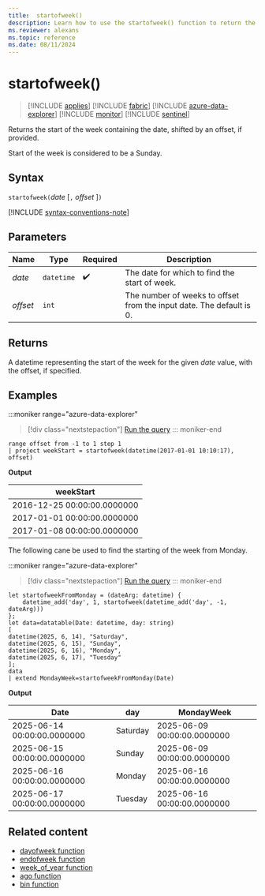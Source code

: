 ```yaml
---
title:  startofweek()
description: Learn how to use the startofweek() function to return the start of the week for the given date.
ms.reviewer: alexans
ms.topic: reference
ms.date: 08/11/2024
---
```

# startofweek()

> [!INCLUDE [applies](../includes/applies-to-version/applies.md)] [!INCLUDE [fabric](../includes/applies-to-version/fabric.md)] [!INCLUDE [azure-data-explorer](../includes/applies-to-version/azure-data-explorer.md)] [!INCLUDE [monitor](../includes/applies-to-version/monitor.md)] [!INCLUDE [sentinel](../includes/applies-to-version/sentinel.md)]

Returns the start of the week containing the date, shifted by an offset, if provided.

Start of the week is considered to be a Sunday.

## Syntax

`startofweek(`*date* [`,` *offset* ]`)`

[!INCLUDE [syntax-conventions-note](../includes/syntax-conventions-note.md)]

## Parameters

| Name | Type | Required | Description |
|--|--|--|--|
| *date* | `datetime` |  :heavy_check_mark: | The date for which to find the start of week.|
| *offset* | `int` | | The number of weeks to offset from the input date. The default is 0.|

## Returns

A datetime representing the start of the week for the given *date* value, with the offset, if specified.

## Examples

:::moniker range="azure-data-explorer"
> [!div class="nextstepaction"]
> <a href="https://dataexplorer.azure.com/clusters/help/databases/Samples?query=H4sIAAAAAAAAAy2MQQqAMAwE775ijxYUGi8FwVf4gqKpqNSUGvDi421BGFiYhcn+2hgSws2KkCWiJ6iAcCsnUPMiZTl4UTzM56w+K6ZylpVQVbt6Zd0jt4Ml11sqgOxYcab72+YDGdMCYmkAAAA=" target="_blank">Run the query</a>
::: moniker-end

```kusto
range offset from -1 to 1 step 1
| project weekStart = startofweek(datetime(2017-01-01 10:10:17), offset) 
```

**Output**

|weekStart|
|---|
|2016-12-25 00:00:00.0000000|
|2017-01-01 00:00:00.0000000|
|2017-01-08 00:00:00.0000000|

The following cane be used to find the starting of the week from Monday.

:::moniker range="azure-data-explorer"
> [!div class="nextstepaction"]
> <a href="https://help.kusto.windows.net/Samples?query=H4sIAAAAAAAEAHXQwQrCMAwA0Huh%2fxB2WQsVVJyCsoMg3jwpeBCRSqOIWwddh4r676ZT0cPWQynpS9ImQw%2bl184Xhwviee6KfFFYo2%2bQgjDa49QdxxAO%2fpSjhDtnQOsb2GljREw8VtBT%2f5VEE%2bmQ%2bRSVUnL2nHCW0QsoptOweb3PUMyI%2fJqGlNuYaruTPVLShrPvleh3%2b4mCITUfSAXRUvvKkY5Uo0lqU9l2MQziPYAWMQpiVWEZCGfbSa00cPYAvHq0Bt75axpC2jja%2bn%2f0kRfTIdOifAEAAA%3d%3d&web=0" target="_blank">Run the query</a>
::: moniker-end

```kusto
let startofweekFromMonday = (dateArg: datetime) {
    datetime_add('day', 1, startofweek(datetime_add('day', -1, dateArg)))
};
let data=datatable(Date: datetime, day: string)
[
datetime(2025, 6, 14), "Saturday",
datetime(2025, 6, 15), "Sunday",
datetime(2025, 6, 16), "Monday",
datetime(2025, 6, 17), "Tuesday"
];
data 
| extend MondayWeek=startofweekFromMonday(Date)
```

**Output**

|Date|day|MondayWeek|
|---|---|---|
|2025-06-14 00:00:00.0000000|Saturday|2025-06-09 00:00:00.0000000|
|2025-06-15 00:00:00.0000000|Sunday|2025-06-09 00:00:00.0000000|
|2025-06-16 00:00:00.0000000|Monday|2025-06-16 00:00:00.0000000|
|2025-06-17 00:00:00.0000000|Tuesday|2025-06-16 00:00:00.0000000|

## Related content

* [dayofweek function](./day-of-week-function.md)
* [endofweek function](./endofweek-function.md)
* [week_of_year function](./week-of-year-function.md)
* [ago function](./ago-function.md)
* [bin function](./bin-function.md)